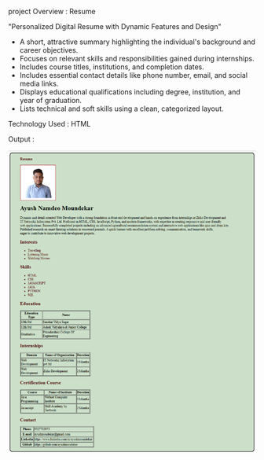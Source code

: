 project Overview : Resume 

"Personalized Digital Resume with Dynamic Features and Design"           

* A short, attractive summary highlighting the individual's background and career objectives.
* Focuses on relevant skills and responsibilities gained during internships.
* Includes course titles, institutions, and completion dates.
* Includes essential contact details like phone number, email, and social media links.
* Displays educational qualifications including degree, institution, and year of graduation.
* Lists technical and soft skills using a clean, categorized layout.

Technology Used : HTML

Output :

![image alt](https://github.com/ayushmoudekar/Resume/blob/a4eed3f290f4d992fe6514017262f71f7509a5b0/Output.png)
